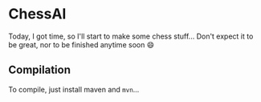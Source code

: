 # ChessAI

Today, I got time, so I'll start to make some chess stuff...
Don't expect it to be great, nor to be finished anytime soon :smile:

## Compilation

To compile, just install maven and ``mvn``...
